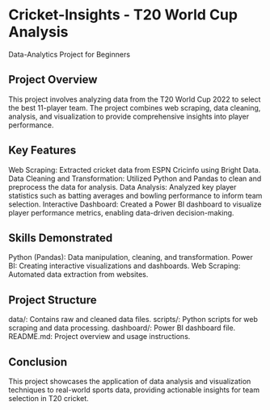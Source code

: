 # Cricket-Insights - T20 World Cup Analysis
Data-Analytics Project for Beginners

## Project Overview

This project involves analyzing data from the T20 World Cup 2022 to select the best 11-player team. The project combines web scraping, data cleaning, analysis, and visualization to provide comprehensive insights into player performance.

## Key Features


Web Scraping: Extracted cricket data from ESPN Cricinfo using Bright Data.
Data Cleaning and Transformation: Utilized Python and Pandas to clean and preprocess the data for analysis.
Data Analysis: Analyzed key player statistics such as batting averages and bowling performance to inform team selection.
Interactive Dashboard: Created a Power BI dashboard to visualize player performance metrics, enabling data-driven decision-making.


## Skills Demonstrated


Python (Pandas): Data manipulation, cleaning, and transformation.
Power BI: Creating interactive visualizations and dashboards.
Web Scraping: Automated data extraction from websites.



## Project Structure


data/: Contains raw and cleaned data files.
scripts/: Python scripts for web scraping and data processing.
dashboard/: Power BI dashboard file.
README.md: Project overview and usage instructions.


## Conclusion


This project showcases the application of data analysis and visualization techniques to real-world sports data, providing actionable insights for team selection in T20 cricket.


